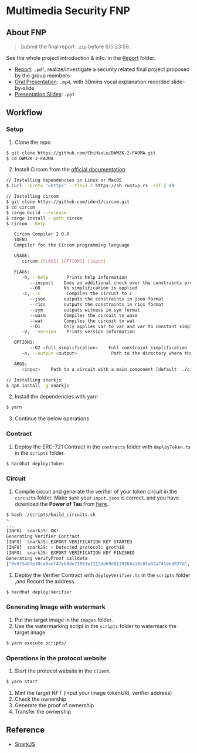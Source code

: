# Multimedia Security FNP

## About FNP
> Submit the final report `.zip` before 6/5 23:59. 

See the whole project introduction & info. in the [Report](https://github.com/ChiHaoLu/DWMZK-2-FAOMA/blob/master/report) folder.
- [Report](): `.pdf`, realize/investigate a security related final project proposed by the group members
- [Oral Presentation](): `.mp4`, with 30mins vocal explanation recorded slide-by-slide
- [Presentation Slides](): `.ppt`

## Workflow
### Setup

1. Clone the repo
```sh
$ git clone https://github.com/ChiHaoLu/DWMZK-2-FAOMA.git
$ cd DWMZK-2-FAOMA
```
2. Install Circom from the [official documentation](https://docs.circom.io/getting-started/installation/)
```sh
// Installing dependencies in Linux or MacOS
$ curl --proto '=https' --tlsv1.2 https://sh.rustup.rs -sSf | sh

// Installing circom
$ git clone https://github.com/iden3/circom.git
$ cd circom
$ cargo build --release
$ cargo install --path circom
$ circom --help

   Circom Compiler 2.0.0
   IDEN3
   Compiler for the Circom programming language

   USAGE:
      circom [FLAGS] [OPTIONS] [input]

   FLAGS:
      -h, --help       Prints help information
         --inspect    Does an additional check over the constraints produced
         --O0         No simplification is applied
      -c, --c          Compiles the circuit to c
         --json       outputs the constraints in json format
         --r1cs       outputs the constraints in r1cs format
         --sym        outputs witness in sym format
         --wasm       Compiles the circuit to wasm
         --wat        Compiles the circuit to wat
         --O1         Only applies var to var and var to constant simplification
      -V, --version    Prints version information

   OPTIONS:
         --O2 <full_simplification>    Full constraint simplification [default: full]
      -o, --output <output>             Path to the directory where the output will be written [default: .]

   ARGS:
      <input>    Path to a circuit with a main component [default: ./circuit.circom]

// Installing snarkjs
$ npm install -g snarkjs
```
2. Install the dependencies with yarn
```sh
$ yarn
```
3. Continue the below operations

### Contract

1. Deploy the ERC-721 Contract in the `contracts` folder with `deployToken.ts` in the `scripts` folder.
```sh
$ hardhat deploy:Token
```

### Circuit
1. Compile circuit and generate the verifier of your token circuit in the `circuits` folder. Make sure your `input.json` is correct, and you have download the **Power of Tau** from [here](https://github.com/iden3/snarkjs#guide).
```sh
$ bash ./scripts/build_circuits.sh
>
...
[INFO]  snarkJS: OK!
Generating Verifier Contract
[INFO]  snarkJS: EXPORT VERIFICATION KEY STARTED
[INFO]  snarkJS: > Detected protocol: groth16
[INFO]  snarkJS: EXPORT VERIFICATION KEY FINISHED
Generating verifyProof calldata
["0x0f546fe38ca0aef47eb0de71883ef213dd69d8138268a18c8fa82a7419b6027d", "0x2c72ec1b1bd13a6a316f615544fe8d896b4051f0c61c4285c4dd075e593049dd"],[["0x1d4603fd3bf8e1267da31a500499b9a76c5b1de7de3841cf668b55d3268df275", "0x09c0ef14562ac3a62f2a261ea17f927ddf6b46cffc670e5bca6a87af48a71afd"],["0x2b4c0e56cb2a3ab1fae4ebb8d91deb08e5416792817abdf69aeae16caec4d1af", "0x102690339d0fea73f2affd5eeabe093ef30f01d61ec44ddca29bce26f040e17f"]],["0x0b90f3c442294cf76ace79615cd414290688bbb2c4f7b42360e97be58398df91", "0x2bca0766be34beba92cc7ff07918ba63e12d3925a4fb9ecc3cb095f816d55a10"],["0x0444730cff8dac3879defb6c24c6e0aa50ec55b2bd1aabe444a8e1f189e2ed62"]
```
1. Deploy the Verifier Contract with `deployVerifier.ts` in the `scripts` folder ,and Record the address.
```sh
$ hardhat deploy:Verifier
```

### Generating Image with watermark
1. Put the target image in the `images` folder.
1. Use the watermarking script in the `scripts` folder to watermark the target image.
```sh
$ yarn execute scripts/
```

### Operations in the protocol website
1. Start the protocol website in the `client`.
```sh
$ yarn start
```
1. Mint the target NFT (input your image tokenURI, verifier address)
1. Check the ownership 
1. Generate the proof of ownership 
1. Transfer the ownership

## Reference

- [SnarkJS](https://github.com/iden3/snarkjs)
